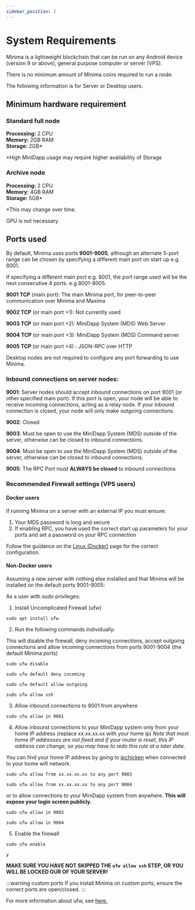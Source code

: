 ```yaml
---
sidebar_position: 2
---
```


# System Requirements

Minima is a lightweight blockchain that can be run on any Android device (version 9 or above), general purpose computer or server (VPS).

There is no minimum amount of Minima coins required to run a node.

The following information is for Server or Desktop users.

## Minimum hardware requirement

### Standard full node

**Processing:** 2 CPU <br/>
**Memory:** 2GB RAM<br/>
**Storage:** 2GB*

*High MiniDapp usage may require higher availability of Storage


### Archive node

**Processing:** 2 CPU <br/>
**Memory:** 4GB RAM<br/>
**Storage:** 5GB*

*This may change over time.

GPU is not necessary

## Ports used
By default, Minima uses ports **9001-9005**, although an alternate 5-port range can be chosen by specifying a different main port on start up e.g. 8001.

If specifying a different main port e.g. 8001, the port range used will be the next consecutive 4 ports. e.g 8001-8005.

**9001 TCP** (main port): The main Minima port, for peer-to-peer communication over Minima and Maxima

**9002 TCP** (or main port +1): Not currently used

**9003 TCP** (or main port +2): MiniDapp System (MDS) Web Server

**9004 TCP** (or main port +3): MiniDapp System (MDS) Command server 

**9005 TCP** (or main port +4) : JSON-RPC over HTTP

Desktop nodes are not required to configure any port forwarding to use Minima.

### Inbound connections on server nodes:

**9001**: Server nodes should accept inbound connections on port 9001 (or other specified main port). 
If this port is open, your node will be able to receive incoming connections, acting as a relay node. 
If your inbound connection is closed, your node will only make outgoing connections.

**9002**: Closed 

**9003**: Must be open to use the MiniDapp System (MDS) outside of the server, otherwise can be closed to inbound connections.

**9004**: Must be open to use the MiniDapp System (MDS) outside of the server, otherwise can be closed to inbound connections. 

**9005**: The RPC Port must **ALWAYS be closed** to inbound connections


### Recommended Firewall settings (VPS users)

#### Docker users

<!-- Docker will overwrite UFW firewall rules, so i -->
If running Minima on a server with an external IP you must ensure:

1. Your MDS password is long and secure
2. If enabling RPC, you have used the correct start up parameters for your ports and set a password on your RPC connection 

Follow the guidance on the [Linux (Docker)](/docs/runanode/selectplatform/linux_vps) page for the correct configuration.

#### Non-Docker users

Assuming a new server with nothing else installed and that Minima will be installed on the default ports 9001-9005:

As a user with sudo privileges:

1. Install Uncomplicated Firewall (ufw)

```
sudo apt install ufw
```

2. Run the following commands individually:

This will disable the firewall, deny incoming connections, accept outgoing connections and allow incoming connections from ports 9001-9004 (the default Minima ports)

```
sudo ufw disable
```
```
sudo ufw default deny incoming
```
```
sudo ufw default allow outgoing
```
```
sudo ufw allow ssh
```

3. Allow inbound connections to 9001 from anywhere
```
sudo ufw allow in 9001
```

4. Allow inbound connections to your MiniDapp system only from your home IP address (replace xx.xx.xx.xx with your home ip)
*Note that most home IP addresses are not fixed and if your router is reset, this IP address can change, so you may have to redo this rule at a later date.*

You can find your home IP address by going to [ipchicken](https://ipchicken.com/) when connected to your home wifi network.

```
sudo ufw allow from xx.xx.xx.xx to any port 9003
```
```
sudo ufw allow from xx.xx.xx.xx to any port 9004
```


or to allow connections to your MiniDapp system from anywhere. **This will expose your login screen publicly.**

```
sudo ufw allow in 9003
```
```
sudo ufw allow in 9004
```

5. Enable the firewall
```
sudo ufw enable
```
```
y
```

**MAKE SURE YOU HAVE NOT SKIPPED THE `ufw allow ssh` STEP, OR YOU WILL BE LOCKED OUR OF YOUR SERVER!**

:::warning custom ports
If you install Minima on custom ports, ensure the correct ports are open/closed.
:::

For more information about ufw, see [here.](https://wiki.debian.org/Uncomplicated%20Firewall%20%28ufw%29)